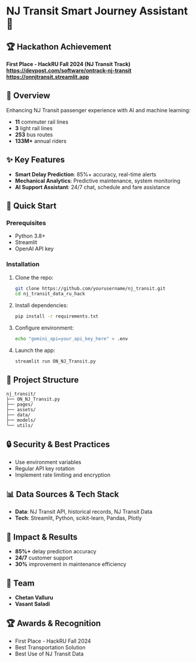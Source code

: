 # NJ Transit Smart Journey Assistant 🚆

## 🏆 Hackathon Achievement

**First Place - HackRU Fall 2024 (NJ Transit Track)**
**https://devpost.com/software/ontrack-nj-transit**
**https://onnjtransit.streamlit.app**

## 📱 Overview

Enhancing NJ Transit passenger experience with AI and machine learning:

- **11** commuter rail lines
- **3** light rail lines
- **253** bus routes
- **133M+** annual riders

## ✨ Key Features

- **Smart Delay Prediction**: 85%+ accuracy, real-time alerts
- **Mechanical Analytics**: Predictive maintenance, system monitoring
- **AI Support Assistant**: 24/7 chat, schedule and fare assistance

## 🚀 Quick Start

### Prerequisites

- Python 3.8+
- Streamlit
- OpenAI API key

### Installation

1. Clone the repo:
   ```bash
   git clone https://github.com/yourusername/nj_transit.git
   cd nj_transit_data_ru_hack
   ```
2. Install dependencies:
   ```bash
   pip install -r requirements.txt
   ```
3. Configure environment:
   ```bash
   echo "gemini_api=your_api_key_here" > .env
   ```
4. Launch the app:
   ```bash
   streamlit run ON_NJ_Transit.py
   ```

## 📁 Project Structure

```
nj_transit/
├── ON_NJ_Transit.py
├── pages/
├── assets/
├── data/
├── models/
└── utils/
```

## 🔒 Security & Best Practices

- Use environment variables
- Regular API key rotation
- Implement rate limiting and encryption

## 📊 Data Sources & Tech Stack

- **Data**: NJ Transit API, historical records, NJ Transit Data
- **Tech**: Streamlit, Python, scikit-learn, Pandas, Plotly

## 🎯 Impact & Results

- **85%+** delay prediction accuracy
- **24/7** customer support
- **30%** improvement in maintenance efficiency

## 👥 Team

- **Chetan Valluru**
- **Vasant Saladi**

## 🏆 Awards & Recognition

- First Place - HackRU Fall 2024
- Best Transportation Solution
- Best Use of NJ Transit Data
